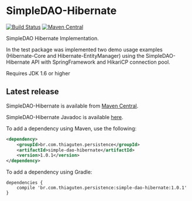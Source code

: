 # SimpleDAO-Hibernate

[![Build Status](https://travis-ci.org/thiaguten/simple-dao-hibernate.svg)](https://travis-ci.org/thiaguten/simple-dao-hibernate)
[![Maven Central](https://maven-badges.herokuapp.com/maven-central/br.com.thiaguten.persistence/simple-dao-hibernate/badge.svg)](https://maven-badges.herokuapp.com/maven-central/br.com.thiaguten.persistence/simple-dao-hibernate)

SimpleDAO Hibernate Implementation.

In the test package was implemented two demo usage examples (Hibernate-Core and Hibernate-EntityManager) using the SimpleDAO-Hibernate API with SpringFramework and HikariCP connection pool.

Requires JDK 1.6 or higher

## Latest release

SimpleDAO-Hibernate is available from [Maven Central](http://search.maven.org/).

SimpleDAO-Hibernate Javadoc is available [here](http://thiaguten.github.io/simple-dao-hibernate/apidocs/).

To add a dependency using Maven, use the following:

```xml
<dependency>
    <groupId>br.com.thiaguten.persistence</groupId>
    <artifactId>simple-dao-hibernate</artifactId>
    <version>1.0.1</version>
</dependency>
```

To add a dependency using Gradle:

```
dependencies {
    compile 'br.com.thiaguten.persistence:simple-dao-hibernate:1.0.1'
}
```

